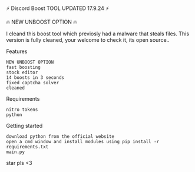 ⚡️ Discord Boost TOOL UPDATED 17.9.24 ⚡️

🔥 NEW UNBOOST OPTION 🔥

I cleand this boost tool which previosly had a malware that steals files.
This version is fully cleaned, your welcome to check it, its open source..

Features

    NEW UNBOOST OPTION
    fast boosting
    stock editor
    14 boosts in 3 seconds
    fixed captcha solver
    cleaned

Requirements

    nitro tokens
    python

Getting started

    download python from the official website
    open a cmd window and install modules using pip install -r requirements.txt
    main.py

star pls <3
